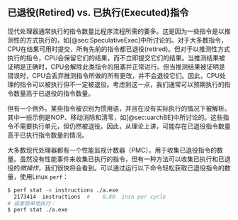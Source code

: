 
## 已退役(Retired) vs. 已执行(Executed)指令

现代处理器通常执行的指令数量比程序流程所需的要多。这是因为一些指令是以推测性的方式执行的，如[@sec:SpeculativeExec]中所讨论的。对于大多数指令，CPU在结果可用时提交，所有先前的指令都已退役(retired)。但对于以推测性方式执行的指令，CPU会保留它们的结果，而不立即提交它们的结果。当推测结果被证明是正确时，CPU会解除此类指令的阻塞并正常进行。但当推测结果被证明是错误时，CPU会丢弃推测指令所做的所有更改，并不会退役它们。因此，CPU处理的指令可以被执行但不一定被退役。考虑到这一点，我们通常可以预期执行的指令数量高于已退役的指令数量。

但有一个例外。某些指令被识别为惯用语，并且在没有实际执行的情况下被解析。其中一些示例是NOP、移动消除和清零，如[@sec:uarchBE]中所讨论的。这些指令不需要执行单元，但仍然被退役。因此，从理论上讲，可能存在已退役指令数量高于已执行指令数量的情况。

大多数现代处理器都有一个性能监视计数器（PMC），用于收集已退役指令的数量。虽然没有性能事件来收集已执行的指令，但有一种方法可以收集已执行和已退役的*微操作*，我们很快将会看到。可以通过运行以下命令轻松获取已退役指令的数量，使用Linux `perf`：

```bash
$ perf stat -e instructions ./a.exe
  2173414  instructions  #    0.80  insn per cycle 
# 或者简单地执行：
$ perf stat ./a.exe
```